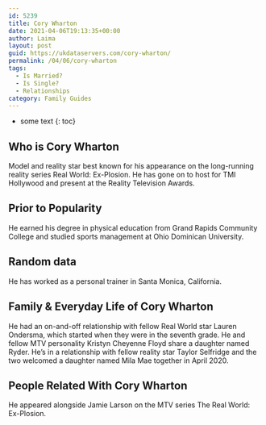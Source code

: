 ```yaml
---
id: 5239
title: Cory Wharton
date: 2021-04-06T19:13:35+00:00
author: Laima
layout: post
guid: https://ukdataservers.com/cory-wharton/
permalink: /04/06/cory-wharton
tags:
  - Is Married?
  - Is Single?
  - Relationships
category: Family Guides
---
```


* some text
{: toc}


## Who is Cory Wharton
                  
                  
                  
Model and reality star best known for his appearance on the long-running reality series Real World: Ex-Plosion. He has gone on to host for TMI Hollywood and present at the Reality Television Awards.  
                  
              
            
              
            
                
                
                
## Prior to Popularity
                  
                  
                  
He earned his degree in physical education from Grand Rapids Community College and studied sports management at Ohio Dominican University. 
                  
              
            
              
            
                
                
                
## Random data
                  
                  
                  
He has worked as a personal trainer in Santa Monica, California. 
                  
              
            
              
            
                
                
                
## Family & Everyday Life of Cory Wharton
                  
                  
                  
He had an on-and-off relationship with fellow Real World star Lauren Ondersma, which started when they were in the seventh grade. He and fellow MTV personality Kristyn Cheyenne Floyd share a daughter named Ryder. He&#8217;s in a relationship with fellow reality star Taylor Selfridge and the two welcomed a daughter named Mila Mae together in April 2020. 
                  
              
            
              
            
                
                
                
## People Related With Cory Wharton
                  
                  
                  
He appeared alongside Jamie Larson on the MTV series The Real World: Ex-Plosion.
                  
              
            
              
            
                
              
            
              
              
            
            
              
            
          
          
          